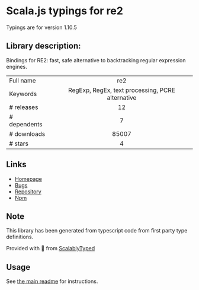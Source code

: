 
# Scala.js typings for re2

Typings are for version 1.10.5

## Library description:
Bindings for RE2: fast, safe alternative to backtracking regular expression engines.

|                    |                 |
| ------------------ | :-------------: |
| Full name          | re2 |
| Keywords           | RegExp, RegEx, text processing, PCRE alternative |
| # releases         | 12 |
| # dependents       | 7 |
| # downloads        | 85007 |
| # stars            | 4 |

## Links
- [Homepage](http://github.com/uhop/node-re2)
- [Bugs](http://github.com/uhop/node-re2/issues)
- [Repository](https://github.com/uhop/node-re2)
- [Npm](https://www.npmjs.com/package/re2)
    


## Note
This library has been generated from typescript code from first party type definitions.

Provided with :purple_heart: from [ScalablyTyped](https://github.com/oyvindberg/ScalablyTyped)

## Usage
See [the main readme](../../readme.md) for instructions.


